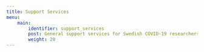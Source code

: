 ```yaml
---
title: Support Services
menu:
    main:
        identifier: support_services
        post: General support services for Swedish COVID-19 researchers.
        weight: 20
---
```

